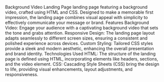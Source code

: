 Background Video Landing Page
landing page featuring a background video, crafted using HTML and CSS. Designed to make a memorable first impression, the landing page combines visual appeal with simplicity to effectively communicate your message or brand.
Features
Background Video: Engage your audience with a captivating background video that sets the tone and grabs attention.
Responsive Design: The landing page layout adapts seamlessly to different screen sizes, ensuring a consistent and polished experience across devices.
Custom Styling: Tailored CSS styles provide a sleek and modern aesthetic, enhancing the overall presentation and brand identity.
Technologies Used
HTML: The structure of the landing page is defined using HTML, incorporating elements like headers, sections, and the video element.
CSS: Cascading Style Sheets (CSS) bring the design to life, providing visual enhancements, layout adjustments, and responsiveness.
